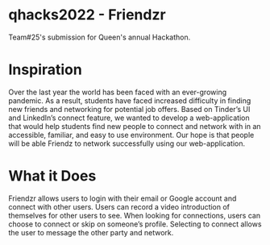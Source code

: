 # qhacks2022 - Friendzr
Team#25's submission for Queen's annual Hackathon.

#  Inspiration
Over the last year the world has been faced with an ever-growing pandemic. As a result, students have faced increased difficulty in finding new friends and networking for potential job offers. Based on Tinder’s UI and LinkedIn’s connect feature, we wanted to develop a web-application that would help students find new people to connect and network with in an accessible, familiar, and easy to use environment. Our hope is that people will be able Friendz to network successfully using our web-application.

#  What it Does
Friendzr allows users to login with their email or Google account and connect with other users. Users can record a video introduction of themselves for other users to see. When looking for connections, users can choose to connect or skip on someone’s profile. Selecting to connect allows the user to message the other party and network.
